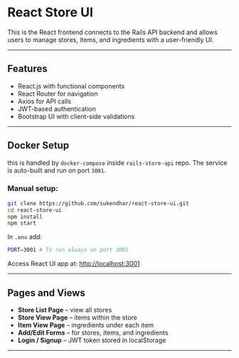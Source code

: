 
# React Store UI

This is the React frontend connects to the Rails API backend and allows users to manage stores, items, and ingredients with a user-friendly UI.

---

## Features

- React.js with functional components
- React Router for navigation
- Axios for API calls
- JWT-based authentication
- Bootstrap UI with client-side validations

---

## Docker Setup

this is handled by `docker-compose` inside `rails-store-api` repo. The service is auto-built and run on port `3001`.

### Manual setup:

```bash
git clone https://github.com/sukendhar/react-store-ui.git
cd react-store-ui
npm install
npm start
```

In `.env` add:

```bash
PORT=3001 # To run always on port 3001
```

Access React UI app at: [http://localhost:3001](http://localhost:3001)

---

## Pages and Views

- **Store List Page** – view all stores
- **Store View Page** – items within the store
- **Item View Page** – ingredients under each item
- **Add/Edit Forms** – for stores, items, and ingredients
- **Login / Signup** – JWT token stored in localStorage

---
